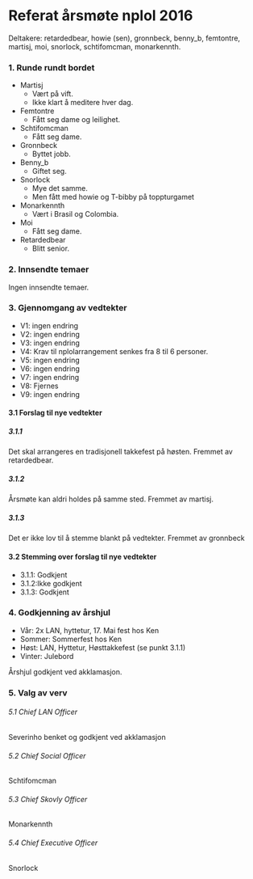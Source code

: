 # Referat årsmøte nplol 2016
Deltakere: retardedbear, howie (sen), gronnbeck, benny_b, femtontre,
martisj, moi, snorlock, schtifomcman, monarkennth.

### 1. Runde rundt bordet
  * Martisj
    - Vært på vift. 
    - Ikke klart å meditere hver dag.
  * Femtontre
    - Fått seg dame og leilighet.
  * Schtifomcman
    - Fått seg dame.
  * Gronnbeck
    - Byttet jobb.
  * Benny_b
    - Giftet seg.
  * Snorlock
    - Mye det samme.
    - Men fått med howie og T-bibby på toppturgamet
  * Monarkennth
    - Vært i Brasil og Colombia.
  * Moi
    - Fått seg dame.
  * Retardedbear
    - Blitt senior.

### 2. Innsendte temaer
Ingen innsendte temaer.

### 3. Gjennomgang av vedtekter
* V1: ingen endring
* V2: ingen endring
* V3: ingen endring
* V4: Krav til nplol­arrangement senkes fra 8 ​til 6 ​personer.
* V5: ingen endring
* V6: ingen endring
* V7: ingen endring
* V8: Fjernes
* V9: ingen endring

#### 3.1 Forslag til nye vedtekter
##### 3.1.1
Det skal arrangeres en tradisjonell takkefest på høsten.
Fremmet av retardedbear.

##### 3.1.2
Årsmøte kan aldri holdes på samme sted. Fremmet av
martisj.

##### 3.1.3
Det er ikke lov til å stemme blankt på vedtekter. Fremmet av
gronnbeck

#### 3.2 Stemming over forslag til nye vedtekter
* 3.1.1: Godkjent
* 3.1.2:Ikke godkjent
* 3.1.3: Godkjent

### 4. Godkjenning av årshjul
* Vår​: 2x LAN, hyttetur, 17. Mai fest hos Ken
* Sommer​: Sommerfest hos Ken
* Høst​: LAN, Hyttetur, Høsttakkefest ​(se punkt 3.1.1)
* Vinter​: Julebord

Årshjul godkjent ved akklamasjon.

### 5. Valg av verv
###### 5.1 Chief LAN Officer
Severinho benket og godkjent ved akklamasjon
###### 5.2 Chief Social Officer
Schtifomcman
###### 5.3 Chief Skovly Officer
Monarkennth
###### 5.4 Chief Executive Officer
Snorlock
